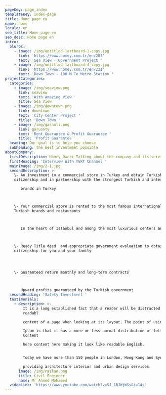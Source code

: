 ```yaml
---
pageKey: page_index
templateKey: index-page
title: Home page en
name: home
locale: en
seo_title: Home page en
seo_desc: Home page en
intro:
  blurbs:
    - image: /img/untitled-1artboard-1-copy.jpg
      link: 'https://www.homey.com.tr/en/207'
      text: 'Sea View - Government Project '
    - image: /img/untitled-1artboard-4-copy.jpg
      link: 'https://www.homey.com.tr/en/221'
      text: 'Down Town - 100 M To Metro Station '
projectCategories:
  categories:
    - image: /img/seaview.png
      link: seaview
      text: 'With Amazing View '
      title: Sea View
    - image: /img/downtown.png
      link: downtown
      text: 'City Center Project '
      title: 'Down Town '
    - image: /img/garanti.png
      link: garuanty
      text: 'Rent Guarantee & Profit Guarantee '
      title: 'Profit Guarantee '
  heading: Our goal is to help you choose
  subheading: the best investment possible
aboutCompany:
  firstDescription: Homey Owner Talking about the company and its services
  firstHeading: 'Interview With TGRT Channel '
  mainImage: /img/2-1.jpg
  secondDescription: >-
    \- An investment in a commercial store in Turkey and obtain Turkish
    citizenship and in partnership with the strongest Turkish and international 

       brands in Turkey



    \- Your commercial store is rented to the most famous international and
    Turkish brands and restaurants



       In the heart of Istanbul and among the most luxurious centers and malls



    \- Ready Title deed  and appropriate government evaluation to obtain Turkish
    citizenship for you and your family




    \- Guaranteed return monthly and long-term contracts



       Upward profits guaranteed by the Turkish government
  secondHeading: 'Safety Investment '
  testimonials:
    - description: >-
        It is a long established fact that a reader will be distracted by the
        readabl

        content of a page when looking at its layout. The point of using Lorem

        Ipsum is that it has a more-or-less normal distribution of letters,
        Content

        here content here making it look like readable English.


        Today we have more than 150 people in London, Hong Kong and Sydney

        providing architecture interior and urban design services.
      image: /img/raslan.png
      title: Civil Engineer
      name: Mr Ahmed Mohamed
  videoLink: 'https://www.youtube.com/watch?v=SJ_1BJWjWSs&t=14s'
---
```


